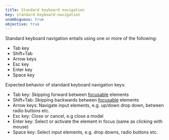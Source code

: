 ```yaml
---
title: Standard keyboard navigation
key: standard-keyboard-navigation
unambiguous: true
objective: true
---
```


Standard keyboard navigation entails using one or more of the following:

- Tab key
- Shift+Tab
- Arrow keys
- Esc key
- Enter key
- Space key

Expected behavior of standard keyboard navigation keys:

- Tab key: Skipping forward between [focusable][] elements
- Shift+Tab: Skipping backwards between [focusable][] elements
- Arrow keys: Navigate input elements, e.g. up/down drop down, between radio buttons etc.
- Esc key: Close or cancel, e.g close a modal
- Enter key: Select or activate the element in focus (same as clicking with mouse)
- Space key: Select input elements, e.g. drop downs, radio buttons etc.

[focusable]: #focusable 'Definition of focusable'

